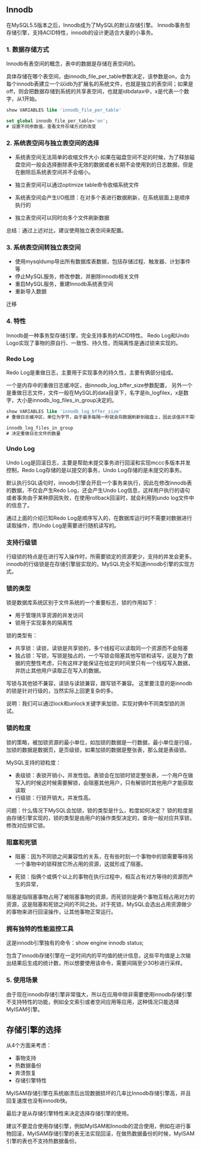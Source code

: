 ## Innodb
在MySQL5.5版本之后，Innodb成为了MySQL的默认存储引擎。
Innodb事务型存储引擎，支持ACID特性，innodb的设计更适合大量的小事务。


### 1. 数据存储方式
Innodb有表空间的概念，表中的数据是存储在表空间的。

具体存储在哪个表空间，由innodb_file_per_table参数决定，该参数是on，会为每个innodb表建立一个以idb为扩展名的系统文件，也就是独立的表空间；如果是off，则会把数据存储到系统的共享表空间，也就是idbdatax中，x是代表一个数字，从1开始。

```sql
show VARIABLES like 'innodb_file_per_table'

set global innodb_file_per_table='on';
# 设置不同参数值，查看文件存储方式的改变
```

### 2. 系统表空间与独立表空间的选择
- 系统表空间无法简单的收缩文件大小
如果在磁盘空间不足的时候，为了释放磁盘空间一般会选择删除表中无效的数据或者长期不会使用到的日志数据，但是在删除后系统表空间并不会缩小。

- 独立表空间可以通过optimize table命令收缩系统文件

- 系统表空间会产生I/O瓶颈：在对多个表进行数据刷新，在系统层面上是顺序执行的
- 独立表空间可以同时向多个文件刷新数据

总结：通过上述对比，建议使用独立表空间来配置。



### 3. 系统表空间转独立表空间
- 使用mysqldump导出所有数据库表数据，包括存储过程、触发器、计划事件等
- 停止MySQL服务，修改参数，并删除innodb相关文件
- 重启MySQL服务，重建Innodb系统表空间
- 重新导入数据

迁移

### 4. 特性
Innodb是一种事务型存储引擎，完全支持事务的ACID特性。
Redo Log和Undo Logo实现了事物的原自行、一致性、持久性，而隔离性是通过锁来实现的。

### Redo Log
Redo Log是重做日志，主要用于实现事务的持久性，主要有俩部分组成。

一个是内存中的重做日志缓冲区，由innodb_log_bffer_size参数配置，
另外一个是重做日志文件，文件一般在MySQL的data目录下，名字是ib_logfilex，x是数字，大小是innodb_log_files_in_group决定的。

```sql
show VARIABLES like 'innodb_log_bffer_size'
# 重做日志缓冲区，单位为字节，由于最多每隔一秒就会将数据刷新到磁盘上，因此该值并不需要特别大

innodb_log_files_in_group
# 决定重做日志文件的数量
```

### Undo Log
Undo Log是回滚日志，主要是帮助未提交事务进行回滚和实现mccc多版本并发控制，Redo Log存储的是以提交的事务，Undo Log存储的是未提交的事务。

默认执行SQL语句时，innodb引擎会开启一个事务来执行，因此在修改innodb表的数据，不仅会产生Redo Log，还会产生Undo Log信息，这样用户执行的语句或者事务由于某种原因失败，在使用rollback回滚时，就会利用到undo log文件中的信息了。

通过上面的介绍已知Redo Log是顺序写入的，在数据库运行时不需要对数据进行读取操作，而Undo Log是需要进行随机读写的。

### 支持行级锁
行级锁的特点是在进行写入操作时，所需要锁定的资源更少，支持的并发会更多。
innodb的行级锁是在存储引擎层实现的，MySQL完全不知道innodb引擎的实现方式。

### 锁的类型
锁是数据库系统区别于文件系统的一个重要标志，锁的作用如下：
- 用于管理共享资源的并发访问
- 锁用于实现事务的隔离性

锁的类型有：
- 共享锁：读锁，读锁是共享锁的，多个线程可以读取同一个资源而不会阻塞
- 独占锁：写锁，写锁是独占的，一个写锁会阻塞其他写锁和读写，这是为了数据的完整性考虑，只有这样才能保证在给定的时间里只有一个线程写入数据，并防止其他用户读取正在写入的数据。

写锁与其他锁不兼容，读锁与读锁兼容，跟写锁不兼容。
这里要注意的是innodb的锁是针对行级的，当然实际上回更复杂的多。

说明：我们可以通过lock和unlock关键字来加锁，实现对俩中不同类型锁的测试。

### 锁的粒度
锁的策略，被加锁资源的最小单位，如加锁的数据是一行数据，最小单位是行级，加锁的数据是数据页，是页级锁，如果加锁的数据是整张表，那么就是表级锁。

MySQL支持的锁粒度：
- 表级锁：表锁开销小，并发性低。表锁会在加锁时锁定整张表，一个用户在做写入的时候这时候需要解锁，会阻塞其他用户，只有解锁时其他用户才能获取读取
- 行级锁：行锁开销大，并发性高。

问题：什么情况下MySQL会加锁，锁的类型是什么，粒度如何决定？
锁的粒度是由存储引擎实现的，锁的类型是由用户的操作类型决定的，查询一般对应共享锁，修改对应排它锁。

### 阻塞和死锁
- 阻塞：因为不同锁之间兼容性的关系，在有些时刻一个事物中的锁需要等待另一个事物中的锁释放它所占用的资源，这就形成了阻塞。

- 死锁：指俩个或俩个以上的事物在执行过程中，相互占有对方等待的资源而产生的异常，

阻塞是指阻塞事物占用了被阻塞事物的资源，而死锁则是俩个事物互相占用对方的资源，这是阻塞和死锁之间的不同之处。对于死锁，MySQL会选出占用资源做少的事物来进行回滚操作，让其他事物正常运行。

### 拥有独特的性能监控工具
这是innodb引擎独有的命令：show engine innodb status;

包含了innodb存储引擎在一定时间内的平均值的统计信息，这些平均值是上次输出结果后生成的统计数，所以想要使用该命令，需要间隔至少30秒进行采样。


### 5. 使用场景
由于现在innodb存储引擎非常强大，所以在应用中除非需要使用innodb存储引擎不支持特性的功能，例如全文索引或者空间应用等应用，这种情况只能选择MyISAM引擎。



## 存储引擎的选择
从4个方面来考虑：
- 事物支持
- 热数据备份
- 奔溃恢复
- 存储引擎特性



MyISAM存储引擎在系统崩溃后出现数据损坏的几率比Innodb存储引擎高，并且回复速度也没有innodb快。

最后才是从存储引擎特性来决定选择存储引擎的使用。

建议不要混合使用存储引擎，例如MyISAM和Innodb的混合使用，例如在进行事物回滚，MyISAM存储引擎的表无法实现回滚，在做热数据备份的时候，MyISAM引擎的表也不支持热数据备份。